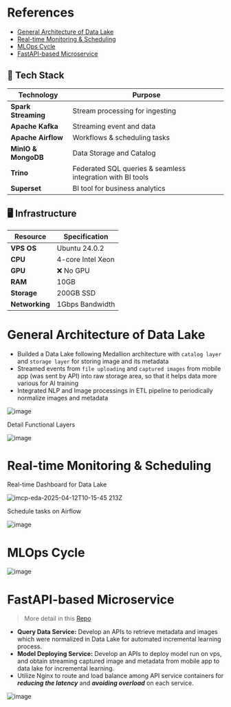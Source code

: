 # References

- [General Architecture of Data Lake](#general-architecture-of-data-lake)
- [Real-time Monitoring & Scheduling](#real-time-monitoring-&-scheduling)
- [MLOps Cycle](#mlops-cycle)
- [FastAPI-based Microservice](#fastAPI-based-microservice)


## 📌 Tech Stack

| Technology  | Purpose |
|-------------|---------|
| **Spark Streaming** | Stream processing for ingesting |
| **Apache Kafka** | Streaming event and data |
| **Apache Airflow** | Workflows & scheduling tasks |
| **MinIO & MongoDB** | Data Storage and Catalog |
| **Trino** | Federated SQL queries & seamless integration with BI tools |
| **Superset** | BI tool for business analytics |

## 🖥️ Infrastructure

| Resource       | Specification |
|---------------|--------------|
| **VPS OS**    | Ubuntu 24.0.2 |
| **CPU**       | 4-core Intel Xeon |
| **GPU**       | ❌ No GPU |
| **RAM**       | 10GB |
| **Storage**   | 200GB SSD |
| **Networking** | 1Gbps Bandwidth |

# General Architecture of Data Lake

- Builded a Data Lake following Medallion architecture with `catalog layer` and `storage layer` for storing image and its metadata
- Streamed events from `file uploading` and `captured images` from mobile app (was sent by API) into raw storage area, so that it helps data more various for AI training
- Integrated NLP and Image processings in ETL pipeline to periodically normalize images and metadata

![image](https://github.com/user-attachments/assets/00a49f5d-af81-43ed-b105-cde56329c584)

Detail Functional Layers

![image](https://github.com/user-attachments/assets/da4c583d-70fd-440d-b2cc-9ab08cf92fd2)

# Real-time Monitoring & Scheduling

Real-time Dashboard for Data Lake

![imcp-eda-2025-04-12T10-15-45 213Z](https://github.com/user-attachments/assets/3fafa081-69c4-4b59-85a4-1ee59f4cebc6)

Schedule tasks on Airflow

![image](https://github.com/user-attachments/assets/d77acb2e-6420-4577-81a8-6496c7f2ea77)

# MLOps Cycle

![image](https://github.com/user-attachments/assets/36a027c6-1eaa-4344-b695-3fff5b9583c6)

# FastAPI-based Microservice

> More detail in this [Repo](https://github.com/Narius2030/FastAPI-Microservice-IMCP.git)

- **Query Data Service:** Develop an APIs to retrieve metadata and images which were normalized in Data Lake for automated incremental learning process.
- **Model Deploying Service:** Develop an APIs to deploy model run on vps, and obtain streaming captured image and metadata from mobile app to data lake for incremental learning.
- Utilize Nginx to route and load balance among API service containers for **_reducing the latency_** and **_avoiding overload_** on each service.

![image](https://github.com/user-attachments/assets/88946be6-513e-4758-9ebe-11c1573c4c62)



